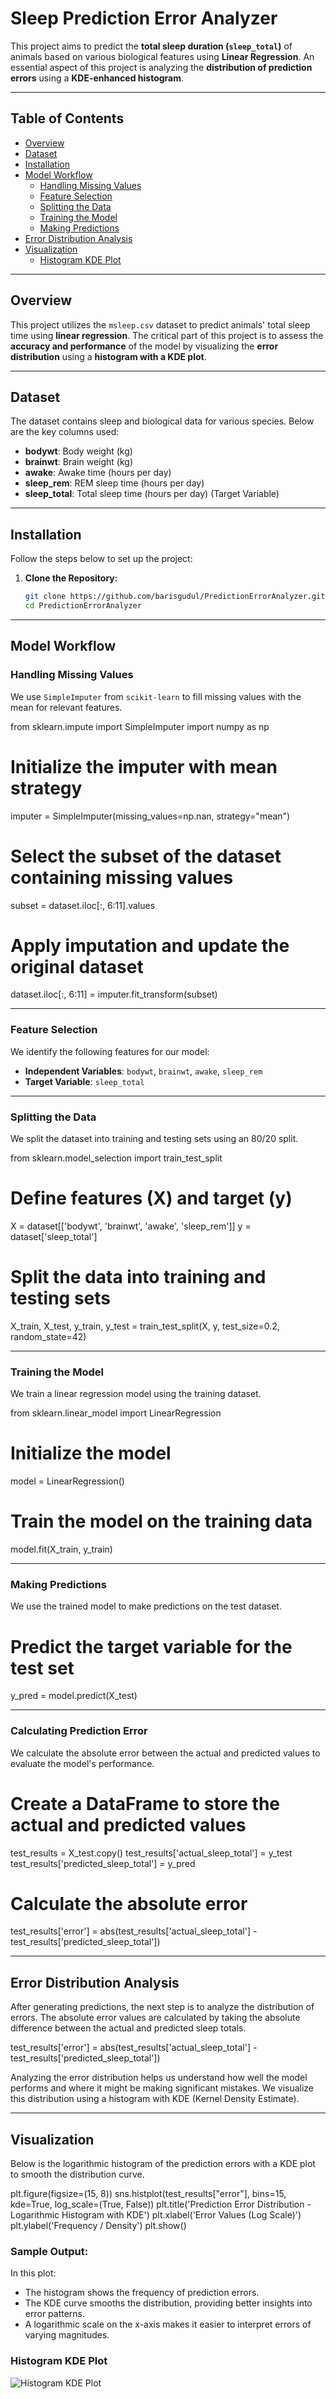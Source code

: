 # Sleep Prediction Error Analyzer

This project aims to predict the **total sleep duration (`sleep_total`)** of animals based on various biological features using **Linear Regression**. An essential aspect of this project is analyzing the **distribution of prediction errors** using a **KDE-enhanced histogram**.

---

## Table of Contents
- [Overview](#overview)
- [Dataset](#dataset)
- [Installation](#installation)
- [Model Workflow](#model-workflow)
  - [Handling Missing Values](#handling-missing-values)
  - [Feature Selection](#feature-selection)
  - [Splitting the Data](#splitting-the-data)
  - [Training the Model](#training-the-model)
  - [Making Predictions](#making-predictions)
- [Error Distribution Analysis](#error-distribution-analysis)
- [Visualization](#visualization)
  - [Histogram KDE Plot](#histogram-kde-plot)

---

## Overview

This project utilizes the `msleep.csv` dataset to predict animals' total sleep time using **linear regression**. The critical part of this project is to assess the **accuracy and performance** of the model by visualizing the **error distribution** using a **histogram with a KDE plot**. 

---

## Dataset

The dataset contains sleep and biological data for various species. Below are the key columns used:

- **bodywt**: Body weight (kg)
- **brainwt**: Brain weight (kg)
- **awake**: Awake time (hours per day)
- **sleep_rem**: REM sleep time (hours per day)
- **sleep_total**: Total sleep time (hours per day) (Target Variable)

---

## Installation

Follow the steps below to set up the project:

1. **Clone the Repository:**
   ```bash
   git clone https://github.com/barisgudul/PredictionErrorAnalyzer.git
   cd PredictionErrorAnalyzer

---

## Model Workflow

### Handling Missing Values
We use `SimpleImputer` from `scikit-learn` to fill missing values with the mean for relevant features.

from sklearn.impute import SimpleImputer
import numpy as np

# Initialize the imputer with mean strategy
imputer = SimpleImputer(missing_values=np.nan, strategy="mean")

# Select the subset of the dataset containing missing values
subset = dataset.iloc[:, 6:11].values

# Apply imputation and update the original dataset
dataset.iloc[:, 6:11] = imputer.fit_transform(subset)

---

### Feature Selection
We identify the following features for our model:

- **Independent Variables**: `bodywt`, `brainwt`, `awake`, `sleep_rem`
- **Target Variable**: `sleep_total`

---

### Splitting the Data
We split the dataset into training and testing sets using an 80/20 split.


from sklearn.model_selection import train_test_split

# Define features (X) and target (y)
X = dataset[['bodywt', 'brainwt', 'awake', 'sleep_rem']]
y = dataset['sleep_total']

# Split the data into training and testing sets
X_train, X_test, y_train, y_test = train_test_split(X, y, test_size=0.2, random_state=42)

---

### Training the Model
We train a linear regression model using the training dataset.


from sklearn.linear_model import LinearRegression

# Initialize the model
model = LinearRegression()

# Train the model on the training data
model.fit(X_train, y_train)

---

### Making Predictions
We use the trained model to make predictions on the test dataset.


# Predict the target variable for the test set
y_pred = model.predict(X_test)

---

### Calculating Prediction Error
We calculate the absolute error between the actual and predicted values to evaluate the model's performance.


# Create a DataFrame to store the actual and predicted values
test_results = X_test.copy()
test_results['actual_sleep_total'] = y_test
test_results['predicted_sleep_total'] = y_pred

# Calculate the absolute error
test_results['error'] = abs(test_results['actual_sleep_total'] - test_results['predicted_sleep_total'])

---

## Error Distribution Analysis

After generating predictions, the next step is to analyze the distribution of errors. The absolute error values are calculated by taking the absolute difference between the actual and predicted sleep totals.


test_results['error'] = abs(test_results['actual_sleep_total'] - test_results['predicted_sleep_total'])

Analyzing the error distribution helps us understand how well the model performs and where it might be making significant mistakes. We visualize this distribution using a histogram with KDE (Kernel Density Estimate).

---

## Visualization

Below is the logarithmic histogram of the prediction errors with a KDE plot to smooth the distribution curve.


plt.figure(figsize=(15, 8))
sns.histplot(test_results["error"], bins=15, kde=True, log_scale=(True, False))
plt.title('Prediction Error Distribution - Logarithmic Histogram with KDE')
plt.xlabel('Error Values (Log Scale)')
plt.ylabel('Frequency / Density')
plt.show()

### Sample Output:

In this plot:

- The histogram shows the frequency of prediction errors.
- The KDE curve smooths the distribution, providing better insights into error patterns.
- A logarithmic scale on the x-axis makes it easier to interpret errors of varying magnitudes.

### Histogram KDE Plot
![Histogram KDE Plot](histogram_kde_plot.png)

